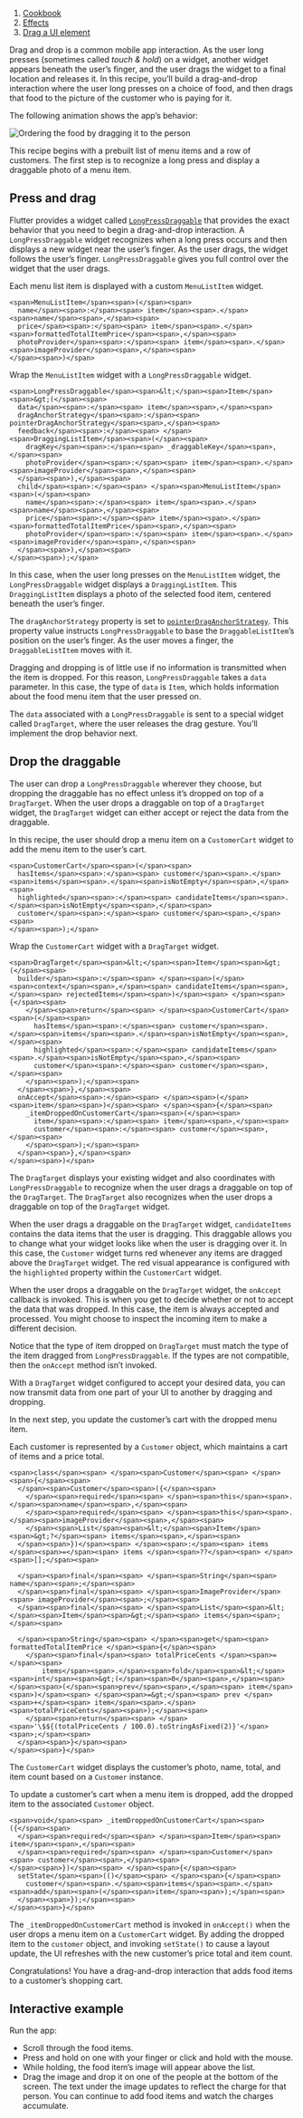 1.  [Cookbook](https://docs.flutter.dev/cookbook)
2.  [Effects](https://docs.flutter.dev/cookbook/effects)
3.  [Drag a UI element](https://docs.flutter.dev/cookbook/effects/drag-a-widget)

Drag and drop is a common mobile app interaction. As the user long presses (sometimes called _touch & hold_) on a widget, another widget appears beneath the user’s finger, and the user drags the widget to a final location and releases it. In this recipe, you’ll build a drag-and-drop interaction where the user long presses on a choice of food, and then drags that food to the picture of the customer who is paying for it.

The following animation shows the app’s behavior:

![Ordering the food by dragging it to the person](https://docs.flutter.dev/assets/images/docs/cookbook/effects/DragAUIElement.gif)

This recipe begins with a prebuilt list of menu items and a row of customers. The first step is to recognize a long press and display a draggable photo of a menu item.

## Press and drag

Flutter provides a widget called [`LongPressDraggable`](https://api.flutter.dev/flutter/widgets/LongPressDraggable-class.html) that provides the exact behavior that you need to begin a drag-and-drop interaction. A `LongPressDraggable` widget recognizes when a long press occurs and then displays a new widget near the user’s finger. As the user drags, the widget follows the user’s finger. `LongPressDraggable` gives you full control over the widget that the user drags.

Each menu list item is displayed with a custom `MenuListItem` widget.

```
<span>MenuListItem</span><span>(</span><span>
  name</span><span>:</span><span> item</span><span>.</span><span>name</span><span>,</span><span>
  price</span><span>:</span><span> item</span><span>.</span><span>formattedTotalItemPrice</span><span>,</span><span>
  photoProvider</span><span>:</span><span> item</span><span>.</span><span>imageProvider</span><span>,</span><span>
</span><span>)</span>
```

Wrap the `MenuListItem` widget with a `LongPressDraggable` widget.

```
<span>LongPressDraggable</span><span>&lt;</span><span>Item</span><span>&gt;(</span><span>
  data</span><span>:</span><span> item</span><span>,</span><span>
  dragAnchorStrategy</span><span>:</span><span> pointerDragAnchorStrategy</span><span>,</span><span>
  feedback</span><span>:</span><span> </span><span>DraggingListItem</span><span>(</span><span>
    dragKey</span><span>:</span><span> _draggableKey</span><span>,</span><span>
    photoProvider</span><span>:</span><span> item</span><span>.</span><span>imageProvider</span><span>,</span><span>
  </span><span>),</span><span>
  child</span><span>:</span><span> </span><span>MenuListItem</span><span>(</span><span>
    name</span><span>:</span><span> item</span><span>.</span><span>name</span><span>,</span><span>
    price</span><span>:</span><span> item</span><span>.</span><span>formattedTotalItemPrice</span><span>,</span><span>
    photoProvider</span><span>:</span><span> item</span><span>.</span><span>imageProvider</span><span>,</span><span>
  </span><span>),</span><span>
</span><span>);</span>
```

In this case, when the user long presses on the `MenuListItem` widget, the `LongPressDraggable` widget displays a `DraggingListItem`. This `DraggingListItem` displays a photo of the selected food item, centered beneath the user’s finger.

The `dragAnchorStrategy` property is set to [`pointerDragAnchorStrategy`](https://api.flutter.dev/flutter/widgets/pointerDragAnchorStrategy.html). This property value instructs `LongPressDraggable` to base the `DraggableListItem`’s position on the user’s finger. As the user moves a finger, the `DraggableListItem` moves with it.

Dragging and dropping is of little use if no information is transmitted when the item is dropped. For this reason, `LongPressDraggable` takes a `data` parameter. In this case, the type of `data` is `Item`, which holds information about the food menu item that the user pressed on.

The `data` associated with a `LongPressDraggable` is sent to a special widget called `DragTarget`, where the user releases the drag gesture. You’ll implement the drop behavior next.

## Drop the draggable

The user can drop a `LongPressDraggable` wherever they choose, but dropping the draggable has no effect unless it’s dropped on top of a `DragTarget`. When the user drops a draggable on top of a `DragTarget` widget, the `DragTarget` widget can either accept or reject the data from the draggable.

In this recipe, the user should drop a menu item on a `CustomerCart` widget to add the menu item to the user’s cart.

```
<span>CustomerCart</span><span>(</span><span>
  hasItems</span><span>:</span><span> customer</span><span>.</span><span>items</span><span>.</span><span>isNotEmpty</span><span>,</span><span>
  highlighted</span><span>:</span><span> candidateItems</span><span>.</span><span>isNotEmpty</span><span>,</span><span>
  customer</span><span>:</span><span> customer</span><span>,</span><span>
</span><span>);</span>
```

Wrap the `CustomerCart` widget with a `DragTarget` widget.

```
<span>DragTarget</span><span>&lt;</span><span>Item</span><span>&gt;(</span><span>
  builder</span><span>:</span><span> </span><span>(</span><span>context</span><span>,</span><span> candidateItems</span><span>,</span><span> rejectedItems</span><span>)</span><span> </span><span>{</span><span>
    </span><span>return</span><span> </span><span>CustomerCart</span><span>(</span><span>
      hasItems</span><span>:</span><span> customer</span><span>.</span><span>items</span><span>.</span><span>isNotEmpty</span><span>,</span><span>
      highlighted</span><span>:</span><span> candidateItems</span><span>.</span><span>isNotEmpty</span><span>,</span><span>
      customer</span><span>:</span><span> customer</span><span>,</span><span>
    </span><span>);</span><span>
  </span><span>},</span><span>
  onAccept</span><span>:</span><span> </span><span>(</span><span>item</span><span>)</span><span> </span><span>{</span><span>
    _itemDroppedOnCustomerCart</span><span>(</span><span>
      item</span><span>:</span><span> item</span><span>,</span><span>
      customer</span><span>:</span><span> customer</span><span>,</span><span>
    </span><span>);</span><span>
  </span><span>},</span><span>
</span><span>)</span>
```

The `DragTarget` displays your existing widget and also coordinates with `LongPressDraggable` to recognize when the user drags a draggable on top of the `DragTarget`. The `DragTarget` also recognizes when the user drops a draggable on top of the `DragTarget` widget.

When the user drags a draggable on the `DragTarget` widget, `candidateItems` contains the data items that the user is dragging. This draggable allows you to change what your widget looks like when the user is dragging over it. In this case, the `Customer` widget turns red whenever any items are dragged above the `DragTarget` widget. The red visual appearance is configured with the `highlighted` property within the `CustomerCart` widget.

When the user drops a draggable on the `DragTarget` widget, the `onAccept` callback is invoked. This is when you get to decide whether or not to accept the data that was dropped. In this case, the item is always accepted and processed. You might choose to inspect the incoming item to make a different decision.

Notice that the type of item dropped on `DragTarget` must match the type of the item dragged from `LongPressDraggable`. If the types are not compatible, then the `onAccept` method isn’t invoked.

With a `DragTarget` widget configured to accept your desired data, you can now transmit data from one part of your UI to another by dragging and dropping.

In the next step, you update the customer’s cart with the dropped menu item.

Each customer is represented by a `Customer` object, which maintains a cart of items and a price total.

```
<span>class</span><span> </span><span>Customer</span><span> </span><span>{</span><span>
  </span><span>Customer</span><span>({</span><span>
    </span><span>required</span><span> </span><span>this</span><span>.</span><span>name</span><span>,</span><span>
    </span><span>required</span><span> </span><span>this</span><span>.</span><span>imageProvider</span><span>,</span><span>
    </span><span>List</span><span>&lt;</span><span>Item</span><span>&gt;?</span><span> items</span><span>,</span><span>
  </span><span>})</span><span> </span><span>:</span><span> items </span><span>=</span><span> items </span><span>??</span><span> </span><span>[];</span><span>

  </span><span>final</span><span> </span><span>String</span><span> name</span><span>;</span><span>
  </span><span>final</span><span> </span><span>ImageProvider</span><span> imageProvider</span><span>;</span><span>
  </span><span>final</span><span> </span><span>List</span><span>&lt;</span><span>Item</span><span>&gt;</span><span> items</span><span>;</span><span>

  </span><span>String</span><span> </span><span>get</span><span> formattedTotalItemPrice </span><span>{</span><span>
    </span><span>final</span><span> totalPriceCents </span><span>=</span><span>
        items</span><span>.</span><span>fold</span><span>&lt;</span><span>int</span><span>&gt;(</span><span>0</span><span>,</span><span> </span><span>(</span><span>prev</span><span>,</span><span> item</span><span>)</span><span> </span><span>=&gt;</span><span> prev </span><span>+</span><span> item</span><span>.</span><span>totalPriceCents</span><span>);</span><span>
    </span><span>return</span><span> </span><span>'\$${(totalPriceCents / 100.0).toStringAsFixed(2)}'</span><span>;</span><span>
  </span><span>}</span><span>
</span><span>}</span>
```

The `CustomerCart` widget displays the customer’s photo, name, total, and item count based on a `Customer` instance.

To update a customer’s cart when a menu item is dropped, add the dropped item to the associated `Customer` object.

```
<span>void</span><span> _itemDroppedOnCustomerCart</span><span>({</span><span>
  </span><span>required</span><span> </span><span>Item</span><span> item</span><span>,</span><span>
  </span><span>required</span><span> </span><span>Customer</span><span> customer</span><span>,</span><span>
</span><span>})</span><span> </span><span>{</span><span>
  setState</span><span>(()</span><span> </span><span>{</span><span>
    customer</span><span>.</span><span>items</span><span>.</span><span>add</span><span>(</span><span>item</span><span>);</span><span>
  </span><span>});</span><span>
</span><span>}</span>
```

The `_itemDroppedOnCustomerCart` method is invoked in `onAccept()` when the user drops a menu item on a `CustomerCart` widget. By adding the dropped item to the `customer` object, and invoking `setState()` to cause a layout update, the UI refreshes with the new customer’s price total and item count.

Congratulations! You have a drag-and-drop interaction that adds food items to a customer’s shopping cart.

## Interactive example

Run the app:

-   Scroll through the food items.
-   Press and hold on one with your finger or click and hold with the mouse.
-   While holding, the food item’s image will appear above the list.
-   Drag the image and drop it on one of the people at the bottom of the screen. The text under the image updates to reflect the charge for that person. You can continue to add food items and watch the charges accumulate.